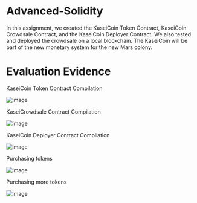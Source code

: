 # Advanced-Solidity

In this assignment, we created the KaseiCoin Token Contract, KaseiCoin Crowdsale Contract, and the KaseiCoin Deployer Contract. We also tested and deployed the crowdsale on a local blockchain. The KaseiCoin will be part of the new monetary system for the new Mars colony. 



# Evaluation Evidence
KaseiCoin Token Contract Compilation

![image](https://user-images.githubusercontent.com/101014324/182774942-24237632-e183-49e3-a706-acbdf409e7f5.png)

KaseiCrowdsale Contract Compilation

![image](https://user-images.githubusercontent.com/101014324/182776225-a3c73b5a-4284-480c-aa6f-2fa8d8568af5.png)

KaseiCoin Deployer Contract Compilation

![image](https://user-images.githubusercontent.com/101014324/182904949-efeb0953-9bb2-4ce0-b12d-aa22d0f960f2.png)

Purchasing tokens

![image](https://user-images.githubusercontent.com/101014324/183128992-2d3f8036-98af-4fd4-aaef-1d754ecc8154.png)

Purchasing more tokens

![image](https://user-images.githubusercontent.com/101014324/183130527-1e767d40-3ca2-4a74-8494-8d602d7f92db.png)
